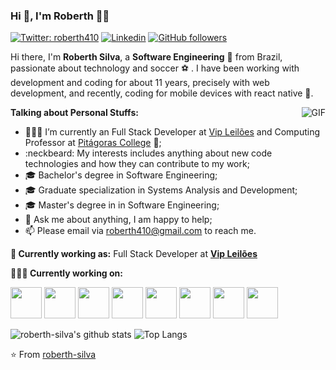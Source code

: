 ### Hi 👋, I'm Roberth 👨‍💻

[![Twitter: roberth410](https://img.shields.io/twitter/follow/roberth410?style=social)](https://twitter.com/roberth410)
[![Linkedin](https://img.shields.io/badge/-LinkedIn-222222?style=flat-square&logo=Linkedin&logoColor=white&link=https://www.linkedin.com/in/roberth-silva-a1818b46/)](https://www.linkedin.com/in/roberth-silva-a1818b46/)
[![GitHub followers](https://img.shields.io/github/followers/roberth-silva.svg?style=social&label=Follow&maxAge=2592000)](https://github.com/roberth-silva?tab=followers)


Hi there, I'm **Roberth Silva**, a **Software Engineering** 🚀 from Brazil, passionate about technology and soccer :soccer: . I have been working with development and coding for about 11 years, precisely with web development, and recently, coding for mobile devices with react native :iphone:.

  <img align="right" alt="GIF" src="https://media.giphy.com/media/ZVik7pBtu9dNS/giphy.gif" />

**Talking about Personal Stuffs:**

- 👨🏽‍💻 I’m currently an Full Stack Developer at [Vip Leilões](https://www.vipleiloes.com.br) and Computing Professor at [Pitágoras College](https://www.pitagoras.com.br/) :school:;
- :neckbeard: My interests includes anything about new code technologies and how they can contribute to my work;
- :mortar_board: Bachelor's degree in Software Engineering;
- :mortar_board: Graduate specialization in Systems Analysis and Development;
- :mortar_board: Master's degree in in Software Engineering;
- 💬 Ask me about anything, I am happy to help;
- 📫 Please email via roberth410@gmail.com to reach me.

<!--
- 📝 See my [Curriculum Vitae](https://drive.google.com/file/d/1q_ATZsO9c488VUxj1JuU--ZYe9IEqp4-/view?usp=sharing) to get more info.
-->

**💼 Currently working as:** 
Full Stack Developer at <a href="https://www.vipleiloes.com.br/" target="_blank"><b>Vip Leilões</b></a>


**👨🏻‍💻 Currently working on:** 

<code><a href="https://github.com/dotnet/core" target="_blank"><img height="50" src="https://upload.wikimedia.org/wikipedia/commons/thumb/e/ee/.NET_Core_Logo.svg/1200px-.NET_Core_Logo.svg.png"></a></code>
<code><a href="https://www.microsoft.com/pt-br/sql-server/sql-server-2019" target="_blank"><img height="50" src="https://logodownload.org/wp-content/uploads/2016/10/Microsoft-SQL-Server-Logo-1.png"></a></code>
<code><a href="https://nodejs.org/en/" target="_blank"><img height="50" src="https://www.vectorlogo.zone/logos/nodejs/nodejs-icon.svg"></a></code>
<code><a href="https://www.javascript.com/" target="_blank"><img height="50" src="https://www.vectorlogo.zone/logos/javascript/javascript-icon.svg"></a></code>
<code><a href="https://www.typescriptlang.org/" target="_blank"><img height="50" src="https://www.vectorlogo.zone/logos/typescriptlang/typescriptlang-icon.svg"></a></code>
<code><a href="https://reactjs.org/" target="_blank"><img height="50" src="https://seeklogo.com/images/R/react-logo-7B3CE81517-seeklogo.com.png"></a></code>
<code><a href="https://www.php.net/" target="_blank"><img height="50" src="https://logodownload.org/wp-content/uploads/2016/10/php-logo.png"></a></code>
<code><a href="https://www.mysql.com/" target="_blank"><img height="50" src="https://cdn.worldvectorlogo.com/logos/mysql.svg"></a></code>


![roberth-silva's github stats](https://github-readme-stats.vercel.app/api?username=roberth-silva&show_icons=true&&hide=prs,issues,contribs)
![Top Langs](https://github-readme-stats.vercel.app/api/top-langs/?username=roberth-silva&layout=compact)


⭐️ From [roberth-silva](https://github.com/roberth-silva)

<!--
**roberth-silva/roberth-silva** is a ✨ _special_ ✨ repository because its `README.md` (this file) appears on your GitHub profile.

Here are some ideas to get you started:

- 🔭 I’m currently working on ...
- 🌱 I’m currently learning ...
- 👯 I’m looking to collaborate on ...
- 🤔 I’m looking for help with ...
- 💬 Ask me about ...
- 📫 How to reach me: ...
- 😄 Pronouns: ...
- ⚡ Fun fact: ...
🌍
-->
